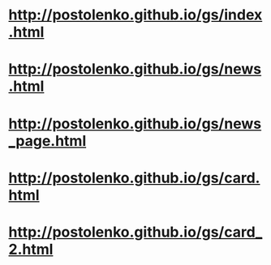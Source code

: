 # http://postolenko.github.io/gs/index.html
# http://postolenko.github.io/gs/news.html
# http://postolenko.github.io/gs/news_page.html
# http://postolenko.github.io/gs/card.html
# http://postolenko.github.io/gs/card_2.html